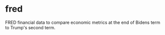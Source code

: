 # fred
FRED financial data to compare economic metrics at the end of Bidens term to Trump's second term.
